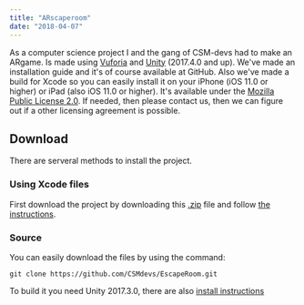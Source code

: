 ```yaml
---
title: "ARscaperoom"
date: "2018-04-07"
---
```

As a computer science project I and the gang of CSM-devs had to make an ARgame. Is made using [Vuforia](https://www.vuforia.com/) and [Unity](https://unity3d.com/) (2017.4.0 and up). We've made an installation guide and it's of course available at GitHub. Also we've made a build for Xcode so you can easily install it on your iPhone (iOS 11.0 or higher) or iPad (also iOS 11.0 or higher). It's available under the [Mozilla Public License 2.0](https://www.mozilla.org/en-US/MPL/2.0/). If needed, then please contact us, then we can figure out if a other licensing agreement is possible.

## Download
There are serveral methods to install the project.
### Using Xcode files
First download the project by downloading this [.zip](https://github.com/CSMdevs/ARscapeRoom/releases/download/v1.0-alpha-1/BuildForXcode-v1.0-alpha1.zip) file and follow [the instructions](https://github.com/CSMdevs/ARscapeRoom/releases/tag/v1.0-alpha-1).

### Source
You can easily download the files by using the command:
```
git clone https://github.com/CSMdevs/EscapeRoom.git
```
To build it you need Unity 2017.3.0, there are also [install instructions](https://github.com/CSMdevs/ARscaperoom#method-1-build-yourself-with-unity-and-xcode)
